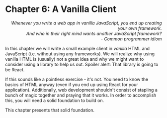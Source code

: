 # Chapter 6: A Vanilla Client

<div style="text-align: right"> <i> Whenever you write a web app in vanilla JavaScript, you end up creating your own framework. <br> And who in their right mind wants another JavaScript framework? <br> - Common programmer idiom </i> </div>

In this chapter we will write a small example client in _vanilla_ HTML and JavaScript (i.e. without using any frameworks).
We will realize why using vanilla HTML is (usually) not a great idea and why we might want to consider using a library to help us out.
Spoiler alert: That library is going to be React.

If this sounds like a pointless exercise - it's not.
You need to know the basics of HTML anyway (even if you end up using React for your application).
Additionally, web development shouldn't consist of stapling a bunch of magic together and praying that it works.
In order to accomplish this, you will need a solid foundation to build on.

This chapter presents that solid foundation.

